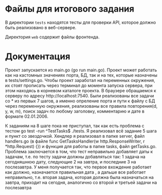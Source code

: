 # Файлы для итогового задания

В директории `tests` находятся тесты для проверки API, которое должно быть реализовано в веб-сервере.

Директория `web` содержит файлы фронтенда.


# Документация

Проект запускается из main.go (go run main.go). Проект может работать как на кастомных значениях порта, БД, так и на тех, которые назначены в tests/settings.go. Чтобы проект заработал на переменных окружения, их стоят прописать через терминал до момента запуска сервера, при этом находясь в корневом каталоге проекта. В браузере обращаемся к серверу по адресу http://localhost:7540. Были реализованы все задачи со * из первых 7 шагов, а именно опреление порта и пути к файлу с БД через переменную окружения, реализованы все правила повторения(d, y, w, m), поиск задач по любому заголовку, комментарию и дате в формате 02.01.2006.

К заданиям на 8 шаге пока не приступал, так как есть проблема с тестом go test -run ^TestTasks$ ./tests. Я реализовал всё задание 5 шага и пункт со звездочкой. Хендлер я реализовал в папке server, файл handlers.go (в файле func GetTasksHandler(w http.ResponseWriter, r *http.Request) {}) и функция для работы в папке tasks, файл getTasks.go. Проблема заключается в том, что тест неправильно добавляет даты к задачам, т.е. по тесту задачи должны добавляться так: 1 задача на сегодняшнюю дату, следующие 2 на завтра, и последние 3 на послезавтра. У меня получается так, что первое вхождение работает как должно, назначается правильная дата , а дальше все работает неправильно, т.е. вторая задача, которая должна была назначаться на завтра, приходит на сегодня, аналогично со второй и третьей задачи на послезавтра
